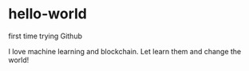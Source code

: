 # hello-world
first time trying Github

I love machine learning and blockchain. Let learn them and change the world!
